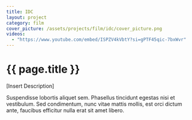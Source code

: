 ```yaml
---
title: IDC
layout: project
category: film
cover_picture: /assets/projects/film/idc/cover_picture.png
videos:
  - "https://www.youtube.com/embed/ISPZV4kVbtY?si=gPTF45qic-7bxWvr"
---
```


# {{ page.title }}

[Insert Description]

Suspendisse lobortis aliquet sem. Phasellus tincidunt egestas nisi et vestibulum. Sed condimentum, nunc vitae mattis mollis, est orci dictum ante, faucibus efficitur nulla erat sit amet libero.
